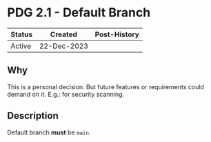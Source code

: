# PDG 2.1 - Default Branch

| Status | Created     | Post-History |
|--------|-------------|--------------|
| Active | 22-Dec-2023 |              |

## Why

This is a personal decision. But future features or requirements could demand on it. E.g.: for security scanning.

## Description

Default branch **must** be `main`.
